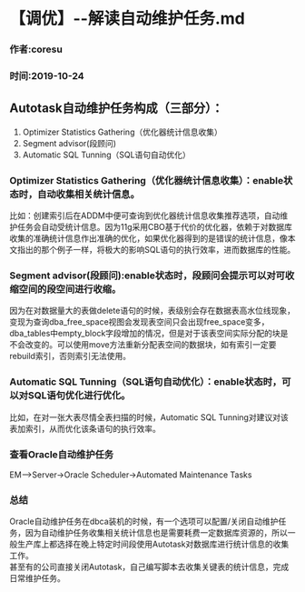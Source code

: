 # 【调优】--解读自动维护任务.md   
### 作者:coresu   
### 时间:2019-10-24   


## Autotask自动维护任务构成（三部分）：  
1. Optimizer Statistics Gathering（优化器统计信息收集） 
2. Segment advisor(段顾问)  
3. Automatic SQL Tunning（SQL语句自动优化）



### Optimizer Statistics Gathering（优化器统计信息收集）：enable状态时，自动收集相关统计信息。  
比如：创建索引后在ADDM中便可查询到优化器统计信息收集推荐选项，自动维护任务会自动受统计信息。因为11g采用CBO基于代价的优化器，依赖于对数据库收集的准确统计信息作出准确的优化，如果优化器得到的是错误的统计信息，像本文指出的那个例子一样，将极大的影响SQL语句的执行效率，进而数据库的性能。
### Segment advisor(段顾问):enable状态时，段顾问会提示可以对可收缩空间的段空间进行收缩。
因为在对数据量大的表做delete语句的时候，表级别会存在数据表高水位线现象，变现为查询dba_free_space视图会发现表空间只会出现free_space变多，dba_tables中empty_block字段增加的情况，但是对于该表空间实际分配的块是不会改变的。可以使用move方法重新分配表空间的数据块，如有索引一定要rebuild索引，否则索引无法使用。
### Automatic SQL Tunning（SQL语句自动优化）：enable状态时，可以对SQL语句优化进行优化。 
比如，在对一张大表尽情全表扫描的时候，Automatic SQL Tunning对建议对该表加索引，从而优化该条语句的执行效率。  

### 查看Oracle自动维护任务  
EM-->Server->Oracle Scheduler->Automated Maintenance Tasks  


### 总结  
Oracle自动维护任务在dbca装机的时候，有一个选项可以配置/关闭自动维护任务，因为自动维护任务收集相关统计信息也是需要耗费一定数据库资源的，所以一般生产库上都选择在晚上特定时间段使用Autotask对数据库进行统计信息的收集工作。  
甚至有的公司直接关闭Autotask，自己编写脚本去收集关键表的统计信息，完成日常维护任务。



